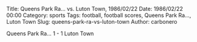 Title: Queens Park Ra… vs. Luton Town, 1986/02/22
Date: 1986/02/22 00:00
Category: sports
Tags: football, football scores, Queens Park Ra…, Luton Town
Slug: queens-park-ra-vs-luton-town
Author: carbonero


Queens Park Ra… 1 - 1 Luton Town
